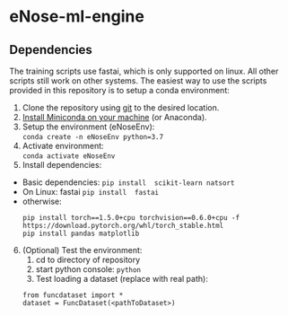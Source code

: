 # eNose-ml-engine

## Dependencies
The training scripts use fastai, which is only supported on linux. All other scripts still work on other systems. The easiest way to use the scripts provided in this repository is to setup a conda environment:
1) Clone the repository using [git](https://git-scm.com/) to the desired location.
2) [Install Miniconda on your machine](https://docs.conda.io/en/latest/miniconda.html) (or Anaconda).
3) Setup the environment (eNoseEnv): <br>
```conda create -n eNoseEnv python=3.7```
4) Activate environment: <br>
```conda activate eNoseEnv```
5) Install dependencies:
- Basic dependencies:
    ```pip install  scikit-learn natsort```
- On Linux: fastai
    ```pip install  fastai```
- otherwise:
    ```
    pip install torch==1.5.0+cpu torchvision==0.6.0+cpu -f https://download.pytorch.org/whl/torch_stable.html
    pip install pandas matplotlib
    ```

6) (Optional) Test the environment:
    1) cd to directory of repository
    2) start python console: ```python```
    3) Test loading a dataset (replace <pathToDataset> with real path):
    ```
    from funcdataset import *
    dataset = FuncDataset(<pathToDataset>)
    ```
    
    
